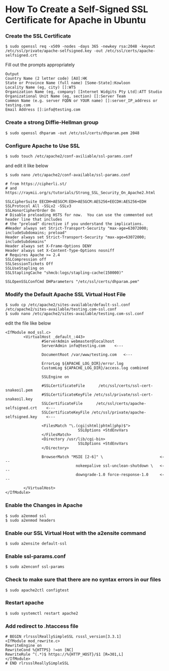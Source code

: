 <h1>How To Create a Self-Signed SSL Certificate for Apache in Ubuntu</h1>

<h3>Create the SSL Certificate</h3>

```
$ sudo openssl req -x509 -nodes -days 365 -newkey rsa:2048 -keyout /etc/ssl/private/apache-selfsigned.key -out /etc/ssl/certs/apache-selfsigned.crt
```

Fill out the prompts appropriately

```
Output
Country Name (2 letter code) [AU]:HK
State or Province Name (full name) [Some-State]:Kowloon
Locality Name (eg, city) []:WTS
Organization Name (eg, company) [Internet Widgits Pty Ltd]:ATT Studio
Organizational Unit Name (eg, section) []:Server Team
Common Name (e.g. server FQDN or YOUR name) []:server_IP_address or testing.com
Email Address []:info@testing.com

```

<h3>Create a strong Diffie-Hellman group</h3>

```
$ sudo openssl dhparam -out /etc/ssl/certs/dhparam.pem 2048
```

<h3>Configure Apache to Use SSL</h3>

```
$ sudo touch /etc/apache2/conf-aviliable/ssl-params.conf
```

and edit it like below

```
$ sudo nano /etc/apache2/conf-available/ssl-params.conf
```

```
# from https://cipherli.st/
# and https://raymii.org/s/tutorials/Strong_SSL_Security_On_Apache2.html

SSLCipherSuite EECDH+AESGCM:EDH+AESGCM:AES256+EECDH:AES256+EDH
SSLProtocol All -SSLv2 -SSLv3
SSLHonorCipherOrder On
# Disable preloading HSTS for now.  You can use the commented out header line that includes
# the "preload" directive if you understand the implications.
#Header always set Strict-Transport-Security "max-age=63072000; includeSubdomains; preload"
Header always set Strict-Transport-Security "max-age=63072000; includeSubdomains"
Header always set X-Frame-Options DENY
Header always set X-Content-Type-Options nosniff
# Requires Apache >= 2.4
SSLCompression off 
SSLSessionTickets Off
SSLUseStapling on 
SSLStaplingCache "shmcb:logs/stapling-cache(150000)"

SSLOpenSSLConfCmd DHParameters "/etc/ssl/certs/dhparam.pem"
```

<h3>Modify the Default Apache SSL Virtual Host File</h3>

```
$ sudo cp /etc/apache2/sites-available/default-ssl.conf /etc/apache2/sites-available/testing.com-ssl.conf
$ sudo nano /etc/apache2/sites-available/testing.com-ssl.conf
```
edit the file like below
```
<IfModule mod_ssl.c>
        <VirtualHost _default_:443>
                #ServerAdmin webmaster@localhost
                ServerAdmin info@testing.com    <---

                DocumentRoot /var/www/testing.com   <---

                ErrorLog ${APACHE_LOG_DIR}/error.log
                CustomLog ${APACHE_LOG_DIR}/access.log combined

                SSLEngine on

                #SSLCertificateFile      /etc/ssl/certs/ssl-cert-snakeoil.pem
                #SSLCertificateKeyFile /etc/ssl/private/ssl-cert-snakeoil.key
                SSLCertificateFile      /etc/ssl/certs/apache-selfsigned.crt    <---
                SSLCertificateKeyFile /etc/ssl/private/apache-selfsigned.key    <---

                <FilesMatch "\.(cgi|shtml|phtml|php)$">
                                SSLOptions +StdEnvVars
                </FilesMatch>
                <Directory /usr/lib/cgi-bin>
                                SSLOptions +StdEnvVars
                </Directory>

                BrowserMatch "MSIE [2-6]" \                         <---
                               nokeepalive ssl-unclean-shutdown \   <---
                               downgrade-1.0 force-response-1.0     <---

        </VirtualHost>
</IfModule>
```

<h3>Enable the Changes in Apache</h3>

```
$ sudo a2enmod ssl
$ sudo a2enmod headers
```

<h3>Enable our SSL Virtual Host with the a2ensite command</h3>

```
$ sudo a2ensite default-ssl
```

<h3>Enable ssl-params.conf</h3>

```
$ sudo a2enconf ssl-params
```

<h3>Check to make sure that there are no syntax errors in our files</h3>

```
$ sudo apache2ctl configtest
```

<h3>Restart apache</h3>

```
$ sudo systemctl restart apache2
```

<h3>Add redirect to .htaccess file</h3>

```
# BEGIN rlrssslReallySimpleSSL rsssl_version[3.3.1]
<IfModule mod_rewrite.c>
RewriteEngine on
RewriteCond %{HTTPS} !=on [NC]
RewriteRule ^(.*)$ https://%{HTTP_HOST}/$1 [R=301,L]
</IfModule>
# END rlrssslReallySimpleSSL
```
